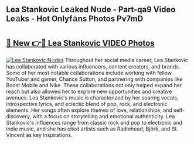 ## Lea Stankovic Le𝚊ked N𝚞de - Part-qa9 Video Le𝚊ks - Hot Onlyf𝚊ns Photos Pv7mD

# <h2><a href="http://ab52541.deff.icu/?id=Lea+Stankovic">🔗 New 👉🔴 Lea Stankovic VIDEO Photos</a></h2>

[![Lea Stankovic N𝚞des](https://i.imgur.com/rIISA9y.gif)](http://ab52541.deff.icu/?id=Lea+Stankovic)
Throughout her social media career, Lea Stankovic has collaborated with various influencers, content creators, and brands. Some of her most notable collaborations include working with fellow YouTuber and gamer, Chance Sutton, and partnering with companies like Boost Mobile and Nike. These collaborations not only helped expand her reach but also allowed her to explore new opportunities and creative avenues. Lea Stankovic's music is characterized by her soaring vocals, introspective lyrics, and eclectic blend of pop, rock, and electronic elements. Her songs often explore themes of love, relationships, and self-discovery, with a focus on storytelling and emotional authenticity. Lea Stankovic's influences range from classic rock and pop to electronic and indie music, and she has cited artists such as Radiohead, Björk, and St. Vincent as key inspirations.
